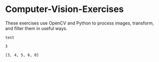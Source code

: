 # Computer-Vision-Exercises

These exercises use OpenCV and Python to process images, transform, and filter them in useful ways. 

`test`

`3`

`[3, 4, 5, 6, 0]`
